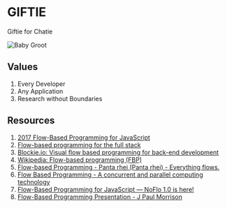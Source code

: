 # GIFTIE

Giftie for Chatie

![Baby Groot](https://chatie.github.io/giftie/images/baby-groot.gif)


## Values

1. Every Developer
1. Any Application
1. Research without Boundaries

## Resources

1. [2017 Flow-Based Programming for JavaScript](https://www.youtube.com/watch?v=pf6SytVR2KU)
1. [Flow-based programming for the full stack](https://flowhub.io)
1. [Blockie.io: Visual flow based programming for back-end development](https://www.indiegogo.com/projects/blockie-io-visual-flow-based-programming-for-back-end-development/)
1. [Wikipedia: Flow-based programming (FBP)](https://en.wikipedia.org/wiki/Flow-based_programming)
1. [Flow-based Programming - Panta rhei (Panta rhei) - Everything flows.](https://jpaulm.github.io/fbp/)
1. [Flow Based Programming - A concurrent and parallel computing technology](https://jpaulm.github.io/fbp/knol_flow-based-programming.htm)
1. [Flow-Based Programming for JavaScript — NoFlo 1.0 is here!](https://noflojs.org/)
1. [Flow-Based Programming Presentation - J Paul Morrison](https://www.jpaulmorrison.com/fbp/FBPnew.ppt)

